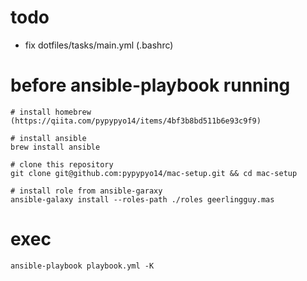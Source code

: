 # todo
- fix dotfiles/tasks/main.yml (.bashrc)

# before ansible-playbook running

```
# install homebrew
(https://qiita.com/pypypyo14/items/4bf3b8bd511b6e93c9f9)

# install ansible
brew install ansible

# clone this repository
git clone git@github.com:pypypyo14/mac-setup.git && cd mac-setup

# install role from ansible-garaxy
ansible-galaxy install --roles-path ./roles geerlingguy.mas

```

# exec
```
ansible-playbook playbook.yml -K
```